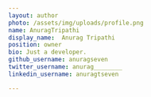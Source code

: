 ```yaml
---
layout: author
photo: /assets/img/uploads/profile.png
name: AnuragTripathi
display_name:  Anurag Tripathi
position: owner
bio: Just a developer.
github_username: anuragseven
twitter_username: anurag________
linkedin_username: anuragtseven

---
```


